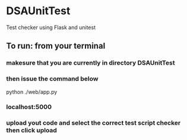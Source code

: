 # DSAUnitTest
Test checker using Flask and unitest

## To run: from your terminal
### makesure that you are currently in directory DSAUnitTest
### then issue the command below

python ./web/app.py

### localhost:5000
### upload yout code and select the correct test script checker then click upload
